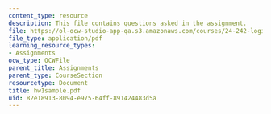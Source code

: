 ```yaml
---
content_type: resource
description: This file contains questions asked in the assignment.
file: https://ol-ocw-studio-app-qa.s3.amazonaws.com/courses/24-242-logic-ii-spring-2004/82e189138094e97564ff891424483d5a_hw1sample.pdf
file_type: application/pdf
learning_resource_types:
- Assignments
ocw_type: OCWFile
parent_title: Assignments
parent_type: CourseSection
resourcetype: Document
title: hw1sample.pdf
uid: 82e18913-8094-e975-64ff-891424483d5a
---
```

